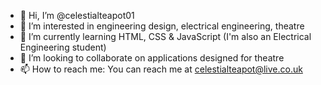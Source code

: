 - 👋 Hi, I’m @celestialteapot01
- 👀 I’m interested in engineering design, electrical engineering, theatre
- 🌱 I’m currently learning HTML, CSS & JavaScript (I'm also an Electrical Engineering student)
- 💞️ I’m looking to collaborate on applications designed for theatre
- 📫 How to reach me: You can reach me at celestialteapot@live.co.uk

<!---
celestialteapot01/celestialteapot01 is a ✨ special ✨ repository because its `README.md` (this file) appears on your GitHub profile.
You can click the Preview link to take a look at your changes.
--->
